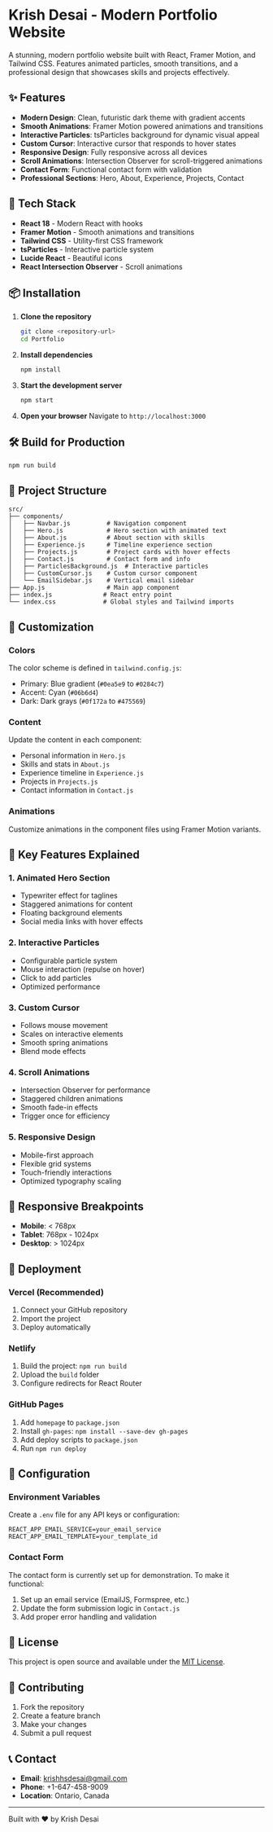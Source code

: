# Krish Desai - Modern Portfolio Website

A stunning, modern portfolio website built with React, Framer Motion, and Tailwind CSS. Features animated particles, smooth transitions, and a professional design that showcases skills and projects effectively.

## ✨ Features

- **Modern Design**: Clean, futuristic dark theme with gradient accents
- **Smooth Animations**: Framer Motion powered animations and transitions
- **Interactive Particles**: tsParticles background for dynamic visual appeal
- **Custom Cursor**: Interactive cursor that responds to hover states
- **Responsive Design**: Fully responsive across all devices
- **Scroll Animations**: Intersection Observer for scroll-triggered animations
- **Contact Form**: Functional contact form with validation
- **Professional Sections**: Hero, About, Experience, Projects, Contact

## 🚀 Tech Stack

- **React 18** - Modern React with hooks
- **Framer Motion** - Smooth animations and transitions
- **Tailwind CSS** - Utility-first CSS framework
- **tsParticles** - Interactive particle system
- **Lucide React** - Beautiful icons
- **React Intersection Observer** - Scroll animations

## 📦 Installation

1. **Clone the repository**
   ```bash
   git clone <repository-url>
   cd Portfolio
   ```

2. **Install dependencies**
   ```bash
   npm install
   ```

3. **Start the development server**
   ```bash
   npm start
   ```

4. **Open your browser**
   Navigate to `http://localhost:3000`

## 🛠️ Build for Production

```bash
npm run build
```

## 📁 Project Structure

```
src/
├── components/
│   ├── Navbar.js          # Navigation component
│   ├── Hero.js            # Hero section with animated text
│   ├── About.js           # About section with skills
│   ├── Experience.js      # Timeline experience section
│   ├── Projects.js        # Project cards with hover effects
│   ├── Contact.js         # Contact form and info
│   ├── ParticlesBackground.js  # Interactive particles
│   ├── CustomCursor.js    # Custom cursor component
│   └── EmailSidebar.js    # Vertical email sidebar
├── App.js                 # Main app component
├── index.js              # React entry point
└── index.css             # Global styles and Tailwind imports
```

## 🎨 Customization

### Colors
The color scheme is defined in `tailwind.config.js`:
- Primary: Blue gradient (`#0ea5e9` to `#0284c7`)
- Accent: Cyan (`#06b6d4`)
- Dark: Dark grays (`#0f172a` to `#475569`)

### Content
Update the content in each component:
- Personal information in `Hero.js`
- Skills and stats in `About.js`
- Experience timeline in `Experience.js`
- Projects in `Projects.js`
- Contact information in `Contact.js`

### Animations
Customize animations in the component files using Framer Motion variants.

## 🌟 Key Features Explained

### 1. Animated Hero Section
- Typewriter effect for taglines
- Staggered animations for content
- Floating background elements
- Social media links with hover effects

### 2. Interactive Particles
- Configurable particle system
- Mouse interaction (repulse on hover)
- Click to add particles
- Optimized performance

### 3. Custom Cursor
- Follows mouse movement
- Scales on interactive elements
- Smooth spring animations
- Blend mode effects

### 4. Scroll Animations
- Intersection Observer for performance
- Staggered children animations
- Smooth fade-in effects
- Trigger once for efficiency

### 5. Responsive Design
- Mobile-first approach
- Flexible grid systems
- Touch-friendly interactions
- Optimized typography scaling

## 📱 Responsive Breakpoints

- **Mobile**: < 768px
- **Tablet**: 768px - 1024px
- **Desktop**: > 1024px

## 🚀 Deployment

### Vercel (Recommended)
1. Connect your GitHub repository
2. Import the project
3. Deploy automatically

### Netlify
1. Build the project: `npm run build`
2. Upload the `build` folder
3. Configure redirects for React Router

### GitHub Pages
1. Add `homepage` to `package.json`
2. Install `gh-pages`: `npm install --save-dev gh-pages`
3. Add deploy scripts to `package.json`
4. Run `npm run deploy`

## 🔧 Configuration

### Environment Variables
Create a `.env` file for any API keys or configuration:
```
REACT_APP_EMAIL_SERVICE=your_email_service
REACT_APP_EMAIL_TEMPLATE=your_template_id
```

### Contact Form
The contact form is currently set up for demonstration. To make it functional:
1. Set up an email service (EmailJS, Formspree, etc.)
2. Update the form submission logic in `Contact.js`
3. Add proper error handling and validation

## 📄 License

This project is open source and available under the [MIT License](LICENSE).

## 🤝 Contributing

1. Fork the repository
2. Create a feature branch
3. Make your changes
4. Submit a pull request

## 📞 Contact

- **Email**: krishhsdesai@gmail.com
- **Phone**: +1-647-458-9009
- **Location**: Ontario, Canada

---

Built with ❤️ by Krish Desai
